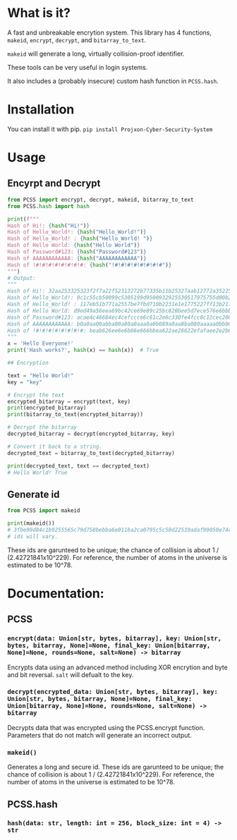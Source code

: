 # What is it?
A fast and unbreakable encrytion system.
This library has 4 functions, `makeid`, `encrypt`, `decrypt`, and `bitarray_to_text`.

`makeid` will generate a long, virtually collision-proof identifier.

These tools can be very useful in login systems.

It also includes a (probably insecure) custom hash function in `PCSS.hash`.
# Installation
You can install it with pip.
`pip install Projxon-Cyber-Security-System`


# Usage

## Encyrpt and Decrypt
```py
from PCSS import encrypt, decrypt, makeid, bitarray_to_text
from PCSS.hash import hash

print(f"""
Hash of Hi!: {hash("Hi!")}
Hash of Hello_World!: {hash("Hello_World!")}
Hash of Hello_World! : {hash("Hello_World! ")}
Hash of Hello World: {hash("Hello World")}
Hash of Password#123: {hash("Password#123")}
Hash of AAAAAAAAAAAA: {hash("AAAAAAAAAAAA")}
Hash of !#!#!#!#!#!#!#!#: {hash("!#!#!#!#!#!#!#!#")}
""")
# Output:
"""
Hash of Hi!: 32aa253325323f2f7a22f52313272b77335b11b25327aab12772a3522522bf77322223233227222ff2ff3b33332a27252b3ff323127b2335ba752f2a1f3b22122b2b23522522af3f22f522a735f273112332f722b227f122b22111f22222532f75327172332271377a2ffb3322232ba22f3bf2223322f73ab12f52f52a1ab332
Hash of Hello_World!: 0c1c55cb50099c5305199d9500932925530517975755d00b20cc222909550305039275050005905205d7770530c5c0953d50cd9559155729c39101352395c7cc5971b700d925d3d5570500d1c725992c957d500b555950352521dd7b3c505d759d057377005550252b552335d0171071092dd5000959005d53c75170520c5297
Hash of Hello_World! : 117eb51b771a2557be7fbd710b2231e1e1775227ff13b217e551137e7f55977ddee73e70b0922232a21e773777bb1e155170150172b9713f7f273a3d32737db5ee29af755f75711fb7bf59729efadb12eff722177777e2725e2be7129055075050b55535270302e252213ef752d10b7772b7ba27e5772773732f1f7579777107
Hash of Hello World: d9ed49a56eea69bc42ce69e89c25bc828bee5d7ece576e6bbb76b94eee779e575daba4be8ece2e8899e2e2bec978b87d7d79a972225e246b687ede897bb556a7e6e8abaebaee6ee282eb45beee4ee5858a8e2e2bcbdbcb84ceee845ee565769cde5ee99958a296e9eee87d774ce82beb8eeaeedceeeb8ec4b8d929e88eebcbea
Hash of Password#123: acae4c46684ec4cefccce6c61c2e6c330fe4fcc8c12cec2004a4acaec3ea2c0448e8ee464ca2ceee6ca2eea62acaa230e6feccaeadcefeec2ee318ccc382ec6c4ecdee46e2cc664ece2eeaeee424c1eee6cece68e2e0e64ee46dfee8ceccc6eccfc26eecc6eeeceee28aa2a41c1f22ac63ee46660ec8c48c2e4ce6aecea4aeea
Hash of AAAAAAAAAAAA: b0a0aa00abba00a80a0aaa0a0b089a0aa8ba080aaaaa0bb00b00909a0aaa08ba0800aa0a000aa0a0baa8a00a8b0a000a80ab0a0aaa0aa09a08a00a8a98aa0000aa0a0abbaa0a080aaaba0b000a0aaa90aaa0ab00aaaaab8a9a90aaa080a0aaaaaa0aa88ab0aaa09a90aa088aa0a0a0aa0a00aa00baaab0aaa808a0aba000a008
Hash of !#!#!#!#!#!#!#!#: beab626ee6e6b66e666bbea622ae26622efafaee2e2b6ae66eeeeeee22ae6626aea62beeee26eefb222ee622ea6eee66ea66e2ee22e6a66e2ae2666f6ee6fee6e2eeb6226622e2a6e2ebf666ee62a2bb2eeeee6a26eee6e2eeeee262ae2e6afa66e2eee6e66e62e626e2aa22ebbea6ee26e6a2abbe26eee62226eeee6a6b6e62
"""
x = 'Hello Everyone!'
print('Hash works?', hash(x) == hash(x))  # True

## Encryption

text = "Hello World!"
key = "key"

# Encrypt the text
encrypted_bitarray = encrypt(text, key)
print(encrypted_bitarray)
print(bitarray_to_text(encrypted_bitarray))

# Decrypt the bitarray
decrypted_bitarray = decrypt(encrypted_bitarray, key)

# Convert it back to a string.
decrypted_text = bitarray_to_text(decrypted_bitarray)

print(decrypted_text, text == decrypted_text)
# Hello World! True
```


## Generate id
```py
from PCSS import makeid

print(makeid()) 
# 3fbe99d84c1b9255565c79d758bebba6e011ba2ca0795c5c50d22519adaf99050e74cb261933091fc4c52d6a7581c3681557e4adf495b1cd1314579e962791efc6d5ceb9133de75cd25a20a99d50cf4b7bf927f61dfa298d69d573da101f26a973241224-a5eb-49fa-828b-f86b89d9a4745480679b-4d20-5b8a-a72b-268877dc086a
# ids will vary.
```
These ids are garunteed to be unique; the chance of collision is about 1 / (2.42721841x10^229).
For reference, the number of atoms in the universe is estimated to be 10^78.


# Documentation:
## PCSS
### `encrypt(data: Union[str, bytes, bitarray], key: Union[str, bytes, bitarray, None]=None, final_key: Union[bitarray, None]=None, rounds=None, salt=None) -> bitarray`
Encrypts data using an advanced method including XOR encrytion and byte and bit reversal.
`salt` will defualt to the key.

### `decrypt(encrypted_data: Union[str, bytes, bitarray], key: Union[str, bytes, bitarray, None]=None, final_key: Union[bitarray, None]=None, rounds=None, salt=None) -> bitarray`
Decrypts data that was encrypted using the PCSS.encrypt function. Parameters that do not match will generate an incorrect output.

### `makeid()`
Generates a long and secure id. 
These ids are garunteed to be unique; the chance of collision is about 1 / (2.42721841x10^229).
For reference, the number of atoms in the universe is estimated to be 10^78.

## PCSS.hash
### `hash(data: str, length: int = 256, block_size: int = 4) -> str`
